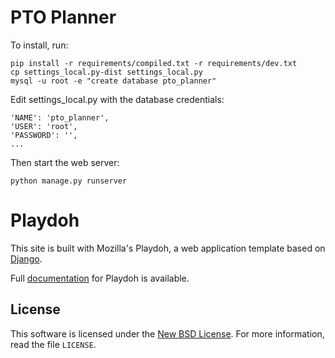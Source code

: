 PTO Planner
===========

To install, run:

    pip install -r requirements/compiled.txt -r requirements/dev.txt
    cp settings_local.py-dist settings_local.py
    mysql -u root -e "create database pto_planner"

Edit settings_local.py with the database credentials:
    
    'NAME': 'pto_planner',
    'USER': 'root',
    'PASSWORD': '',
    ...

Then start the web server:

    python manage.py runserver

Playdoh
=======

This site is built with Mozilla's Playdoh, a web application template
based on [Django][django].

Full [documentation][docs] for Playdoh is available.

[django]: http://www.djangoproject.com/
[gh-playdoh]: https://github.com/mozilla/playdoh
[docs]: http://playdoh.rtfd.org/


License
-------
This software is licensed under the [New BSD License][BSD]. For more
information, read the file ``LICENSE``.

[BSD]: http://creativecommons.org/licenses/BSD/


